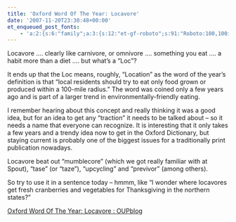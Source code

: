 ```yaml
---
title: 'Oxford Word Of The Year: Locavore'
date: '2007-11-20T23:30:48+00:00'
et_enqueued_post_fonts:
    - 'a:2:{s:6:"family";a:3:{s:12:"et-gf-roboto";s:91:"Roboto:100,100italic,300,300italic,regular,italic,500,500italic,700,700italic,900,900italic";s:22:"et-gf-roboto-condensed";s:59:"Roboto+Condensed:300,300italic,regular,italic,700,700italic";s:17:"et-gf-roboto-slab";s:51:"Roboto+Slab:100,200,300,regular,500,600,700,800,900";}s:6:"subset";a:7:{i:0;s:9:"latin-ext";i:1;s:5:"greek";i:2;s:9:"greek-ext";i:3;s:10:"vietnamese";i:4;s:8:"cyrillic";i:5;s:5:"latin";i:6;s:12:"cyrillic-ext";}}'
---
```


Locavore …. clearly like carnivore, or omnivore …. something you eat …. a habit more than a diet …. but what’s a “Loc”?

It ends up that the Loc means, roughly, “Location” as the word of the year’s definition is that “local residents should try to eat only food grown or produced within a 100-mile radius.” The word was coined only a few years ago and is part of a larger trend in environmentally-friendly eating.

I remember hearing about this concept and really thinking it was a good idea, but for an idea to get any “traction” it needs to be talked about – so it needs a name that everyone can recognize. It is interesting that it only takes a few years and a trendy idea now to get in the Oxford Dictionary, but staying current is probably one of the biggest issues for a traditionally print publication nowadays.

Locavore beat out “mumblecore” (which we got really familiar with at Spout), “tase” (or “taze”), “upcycling” and “previvor” (among others).

So try to use it in a sentence today – hmmm, like “I wonder where locavores get fresh cranberries and vegetables for Thanksgiving in the northern states?”

[Oxford Word Of The Year: Locavore : OUPblog](http://blog.oup.com/2007/11/locavore/)